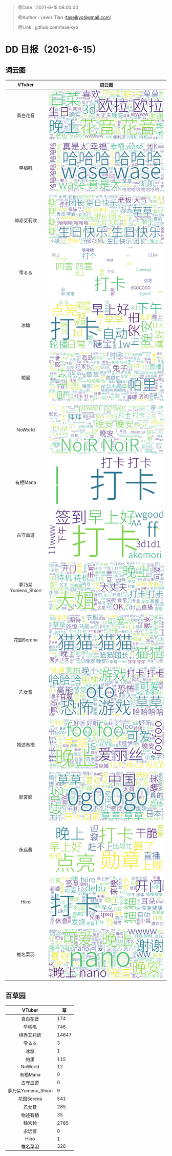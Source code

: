 > @Date    : 2021-6-15 08:00:00
>
> @Author  : Lewis Tian (taseikyo@gmail.com)
>
> @Link    : github.com/taseikyo

# DD 日报（2021-6-15）


## 词云图

|VTuber|词云图|
|:-:|-|
|真白花音|![](../images/21402309_2021-6-15_purge_wordcloud.png)|
|早稻叽|![](../images/41682_2021-6-15_purge_wordcloud.png)|
|绯赤艾莉欧|![](../images/21396545_2021-6-15_purge_wordcloud.png)|
|雫るる|![](../images/21013446_2021-6-15_purge_wordcloud.png)|
|冰糖|![](../images/876396_2021-6-15_purge_wordcloud.png)|
|帕里|![](../images/4895312_2021-6-15_purge_wordcloud.png)|
|NoWorld|![](../images/21448649_2021-6-15_purge_wordcloud.png)|
|有栖Mana|![](../images/6542258_2021-6-15_purge_wordcloud.png)|
|古守血遊|![](../images/8725120_2021-6-15_purge_wordcloud.png)|
|夢乃栞Yumeno_Shiori|![](../images/14052636_2021-6-15_purge_wordcloud.png)|
|花园Serena|![](../images/14327465_2021-6-15_purge_wordcloud.png)|
|乙女音|![](../images/21320551_2021-6-15_purge_wordcloud.png)|
|物述有栖|![](../images/21449083_2021-6-15_purge_wordcloud.png)|
|鈴宮鈴|![](../images/21685677_2021-6-15_purge_wordcloud.png)|
|永远酱|![](../images/21701071_2021-6-15_purge_wordcloud.png)|
|Hiiro|![](../images/21919321_2021-6-15_purge_wordcloud.png)|
|椎名菜羽|![](../images/22347054_2021-6-15_purge_wordcloud.png)|

## 百草园

|VTuber|草|
|:-:|-|
|真白花音|174|
|早稻叽|746|
|绯赤艾莉欧|14647|
|雫るる|3|
|冰糖|1|
|帕里|115|
|NoWorld|12|
|有栖Mana|0|
|古守血遊|0|
|夢乃栞Yumeno_Shiori|9|
|花园Serena|541|
|乙女音|285|
|物述有栖|35|
|鈴宮鈴|2785|
|永远酱|0|
|Hiiro|1|
|椎名菜羽|326|
